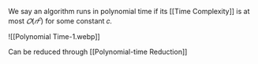 We say an algorithm runs in polynomial time if its [[Time Complexity]] is at most $𝑂(𝑛 ^𝑐)$ for some constant 𝑐.

![[Polynomial Time-1.webp]]

Can be reduced through [[Polynomial-time Reduction]] 